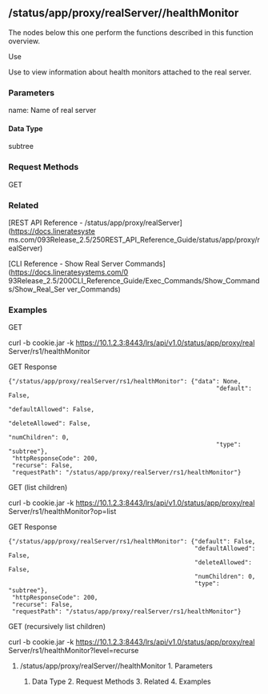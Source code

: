 ## /status/app/proxy/realServer/<name>/healthMonitor

The nodes below this one perform the functions described in this function
overview.

Use

Use to view information about health monitors attached to the real server.

### Parameters

name: Name of real server

#### Data Type

subtree

### Request Methods

GET

### Related

[REST API Reference - /status/app/proxy/realServer](https://docs.lineratesyste
ms.com/093Release_2.5/250REST_API_Reference_Guide/status/app/proxy/realServer)

[CLI Reference - Show Real Server Commands](https://docs.lineratesystems.com/0
93Release_2.5/200CLI_Reference_Guide/Exec_Commands/Show_Commands/Show_Real_Ser
ver_Commands)

### Examples

GET

curl -b cookie.jar -k https://10.1.2.3:8443/lrs/api/v1.0/status/app/proxy/real
Server/rs1/healthMonitor

GET Response

    
    {"/status/app/proxy/realServer/rs1/healthMonitor": {"data": None,
                                                              "default": False,
                                                              "defaultAllowed": False,
                                                              "deleteAllowed": False,
                                                              "numChildren": 0,
                                                              "type": "subtree"},
     "httpResponseCode": 200,
     "recurse": False,
     "requestPath": "/status/app/proxy/realServer/rs1/healthMonitor"}
    

GET (list children)

curl -b cookie.jar -k https://10.1.2.3:8443/lrs/api/v1.0/status/app/proxy/real
Server/rs1/healthMonitor?op=list

GET Response

    
    {"/status/app/proxy/realServer/rs1/healthMonitor": {"default": False,
                                                        "defaultAllowed": False,
                                                        "deleteAllowed": False,
                                                        "numChildren": 0,
                                                        "type": "subtree"},
     "httpResponseCode": 200,
     "recurse": False,
     "requestPath": "/status/app/proxy/realServer/rs1/healthMonitor"}
    

GET (recursively list children)

curl -b cookie.jar -k https://10.1.2.3:8443/lrs/api/v1.0/status/app/proxy/real
Server/rs1/healthMonitor?level=recurse

  1. /status/app/proxy/realServer/<name>/healthMonitor
    1. Parameters
      1. Data Type
    2. Request Methods
    3. Related
    4. Examples

